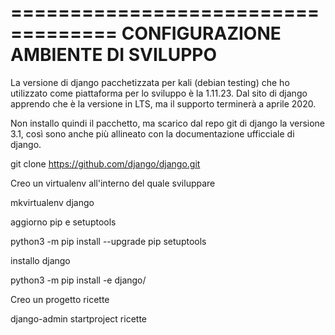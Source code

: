 ===================================
CONFIGURAZIONE AMBIENTE DI SVILUPPO
===================================

La versione di django pacchetizzata per kali (debian testing) che ho utilizzato come piattaforma per lo sviluppo è la 1.11.23. Dal sito di django apprendo che è la versione in LTS, ma il supporto terminerà a aprile 2020.  

Non installo quindi il pacchetto, ma scarico dal repo git di django la versione 3.1, così sono anche più allineato con la documentazione ufficciale di django.

git clone https://github.com/django/django.git

Creo un virtualenv all'interno del quale sviluppare

mkvirtualenv django

aggiorno pip e setuptools

python3 -m pip install --upgrade pip setuptools

installo django

python3 -m pip install -e django/

Creo un progetto ricette

django-admin startproject ricette



